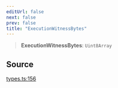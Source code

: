 ```yaml
---
editUrl: false
next: false
prev: false
title: "ExecutionWitnessBytes"
---
```


> **ExecutionWitnessBytes**: `Uint8Array`

## Source

[types.ts:156](https://github.com/evmts/tevm-monorepo/blob/main/packages/block/src/types.ts#L156)

